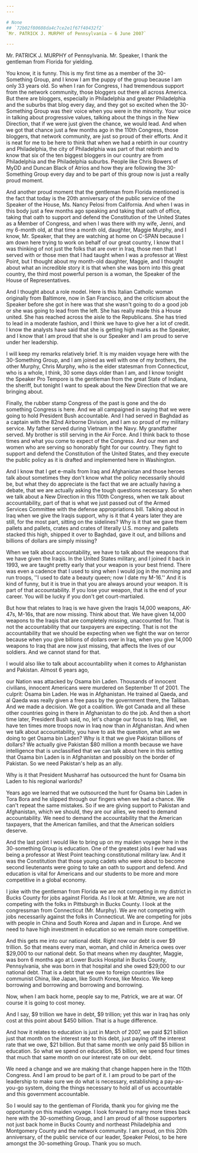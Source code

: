 ```yaml
---
---

# None
## `72b02f80608da4c7ce2e1f67f40432f2`
`Mr. PATRICK J. MURPHY of Pennsylvania — 6 June 2007`

---
```



Mr. PATRICK J. MURPHY of Pennsylvania. Mr. Speaker, I thank the 
gentleman from Florida for yielding.

You know, it is funny. This is my first time as a member of the 30-
Something Group, and I know I am the puppy of the group because I am 
only 33 years old. So when I ran for Congress, I had tremendous support 
from the network community, those bloggers out there all across 
America. But there are bloggers, especially in Philadelphia and greater 
Philadelphia and the suburbs that blog every day, and they got so 
excited when the 30-Something Group was their voice when you were in 
the minority. Your voice in talking about progressive values, talking 
about the things in the New Direction, that if we were just given the 
chance, we would lead. And when we got that chance just a few months 
ago in the 110th Congress, those bloggers, that network community, are 
just so proud of their efforts. And it is neat for me to be here to 
think that when we had a rebirth in our country and Philadelphia, the 
city of Philadelphia was part of that rebirth and to know that six of 
the ten biggest bloggers in our country are from Philadelphia and the 
Philadelphia suburbs. People like Chris Bowers of MyDD and Duncan Black 
of Atrios and how they are following the 30-Something Group every day 
and to be part of this group now is just a really proud moment.

And another proud moment that the gentleman from Florida mentioned is 
the fact that today is the 20th anniversary of the public service of 
the Speaker of the House, Ms. Nancy Pelosi from California. And when I 
was in this body just a few months ago speaking and taking that oath of 
office, taking that oath to support and defend the Constitution of the 
United States as a Member of Congress, and when I was there with my 
wife, Jenni, and my 6-month old, at that time a month old, daughter, 
Maggie Murphy, and I know, Mr. Speaker, that they are watching at home 
on C-SPAN because I am down here trying to work on behalf of our great 
country, I know that I was thinking of not just the folks that are over 
in Iraq, those men that I served with or those men that I had taught 
when I was a professor at West Point, but I thought about my month-old 
daughter, Maggie, and I thought about what an incredible story it is 
that when she was born into this great country, the third most powerful 
person is a woman, the Speaker of the House of Representatives.

And I thought about a role model. Here is this Italian Catholic woman 
originally from Baltimore, now in San Francisco, and the criticism 
about the Speaker before she got in here was that she wasn't going to 
do a good job or she was going to lead from the left. She has really 
made this a House united. She has reached across the aisle to the 
Republicans. She has tried to lead in a moderate fashion, and I think 
we have to give her a lot of credit. I know the analysts have said that 
she is getting high marks as the Speaker, and I know that I am proud 
that she is our Speaker and I am proud to serve under her leadership.

I will keep my remarks relatively brief. It is my maiden voyage here 
with the 30-Something Group, and I am joined as well with one of my 
brothers, the other Murphy, Chris Murphy, who is the elder statesman 
from Connecticut, who is a whole, I think, 30 some days older than I 
am, and I know tonight the Speaker Pro Tempore is the gentleman from 
the great State of Indiana, the sheriff, but tonight I want to speak 
about the New Direction that we are bringing about.

Finally, the rubber stamp Congress of the past is gone and the do 
something Congress is here. And we all campaigned in saying that we 
were going to hold President Bush accountable. And I had served in 
Baghdad as a captain with the 82nd Airborne Division, and I am so proud 
of my military service. My father served during Vietnam in the Navy. My 
grandfather served. My brother is still serving in the Air Force. And I 
think back to those times and what you come to expect of the Congress. 
And our men and women who are serving so honorably fight for our 
country. They fight to support and defend the Constitution of the 
United States, and they execute the public policy as it is drafted and 
implemented here in Washington.

And I know that I get e-mails from Iraq and Afghanistan and those 
heroes talk about sometimes they don't know what the policy necessarily 
should be, but what they do appreciate is the fact that we are actually 
having a debate, that we are actually asking the tough questions 
necessary. So when we talk about a New Direction in this 110th 
Congress, when we talk about accountability, part of that is what we 
just passed out of the Armed Services Committee with the defense 
appropriations bill. Talking about in Iraq when we give the Iraqis 
support, why is it that 4 years later they are still, for the most 
part, sitting on the sidelines? Why is it that we gave them pallets and 
pallets, crates and crates of literally U.S. money and pallets stacked 
this high, shipped it over to Baghdad, gave it out, and billions and 
billions of dollars are simply missing?

When we talk about accountability, we have to talk about the weapons 
that we have given the Iraqis. In the United States military, and I 
joined it back in 1993, we are taught pretty early that your weapon is 
your best friend. There was even a cadence that I used to sing when I 
would jog in the morning and run troops, ''I used to date a beauty 
queen; now I date my M-16.'' And it is kind of funny, but it is true in 
that you are always around your weapon. It is part of that 
accountability. If you lose your weapon, that is the end of your 
career. You will be lucky if you don't get court-martialed.


But how that relates to Iraq is we have given the Iraqis 14,000 
weapons, AK-47s, M-16s, that are now missing. Think about that. We have 
given 14,000 weapons to the Iraqis that are completely missing, 
unaccounted for. That is not the accountability that our taxpayers are 
expecting. That is not the accountability that we should be expecting 
when we fight the war on terror because when you give billions of 
dollars over in Iraq, when you give 14,000 weapons to Iraq that are now 
just missing, that affects the lives of our soldiers. And we cannot 
stand for that.

I would also like to talk about accountability when it comes to 
Afghanistan and Pakistan. Almost 6 years ago,


our Nation was attacked by Osama bin Laden. Thousands of innocent 
civilians, innocent Americans were murdered on September 11 of 2001. 
The culprit: Osama bin Laden. He was in Afghanistan. He trained al 
Qaeda, and al Qaeda was really given a free pass by the government 
there, the Taliban. And we made a decision. We got a coalition. We got 
Canada and all these other countries going in there in Afghanistan to 
do the job. And then a short time later, President Bush said, no, let's 
change our focus to Iraq. Well, we have ten times more troops now in 
Iraq now than in Afghanistan. And when we talk about accountability, 
you have to ask the question, what are we doing to get Osama bin Laden? 
Why is it that we give Pakistan billions of dollars? We actually give 
Pakistan $80 million a month because we have intelligence that is 
unclassified that we can talk about here in this setting that Osama bin 
Laden is in Afghanistan and possibly on the border of Pakistan. So we 
need Pakistan's help as an ally.

Why is it that President Musharraf has outsourced the hunt for Osama 
bin Laden to his regional warlords?

Years ago we learned that we outsourced the hunt for Osama bin Laden 
in Tora Bora and he slipped through our fingers when we had a chance. 
We can't repeat the same mistakes. So if we are giving support to 
Pakistan and Afghanistan, which we should, they are our allies, we need 
to demand accountability. We need to demand the accountability that the 
American taxpayers, that the American families, and that the American 
soldiers deserve.

And the last point I would like to bring up on my maiden voyage here 
in the 30-something Group is education. One of the greatest jobs I ever 
had was being a professor at West Point teaching constitutional 
military law. And it was the Constitution that those young cadets who 
were about to become second lieutenants were going to take an oath to 
support and defend. And education is vital for Americans and our 
students to be more and more competitive in a global economy.

I joke with the gentleman from Florida we are not competing in my 
district in Bucks County for jobs against Florida. As I look at Mr. 
Altmire, we are not competing with the folks in Pittsburgh in Bucks 
County. I look at the congressman from Connecticut (Mr. Murphy). We are 
not competing with jobs necessarily against the folks in Connecticut. 
We are competing for jobs with people in China and South Korea and 
Japan and in Europe. And we need to have high investment in education 
so we remain more competitive.

And this gets me into our national debt. Right now our debt is over 
$9 trillion. So that means every man, woman, and child in America owes 
over $29,000 to our national debt. So that means when my daughter, 
Maggie, was born 6 months ago at Lower Bucks Hospital in Bucks County, 
Pennsylvania, she was born in that hospital and she owed $29,000 to our 
national debt. That is a debt that we owe to foreign countries like 
communist China, like Japan, like South Korea, like Mexico. We keep 
borrowing and borrowing and borrowing and borrowing.

Now, when I am back home, people say to me, Patrick, we are at war. 
Of course it is going to cost money.

And I say, $9 trillion we have in debt, $9 trillion; yet this war in 
Iraq has only cost at this point about $450 billion. That is a huge 
difference.

And how it relates to education is just in March of 2007, we paid $21 
billion just that month on the interest rate to this debt, just paying 
off the interest rate that we owe, $21 billion. But that same month we 
only paid $5 billion in education. So what we spend on education, $5 
billion, we spend four times that much that same month on our interest 
rate on our debt.

We need a change and we are making that change happen here in the 
110th Congress. And I am proud to be part of it. I am proud to be part 
of the leadership to make sure we do what is necessary, establishing a 
pay-as-you-go system, doing the things necessary to hold all of us 
accountable and this government accountable.

So I would say to the gentleman of Florida, thank you for giving me 
the opportunity on this maiden voyage. I look forward to many more 
times back here with the 30-something Group, and I am proud of all 
those supporters not just back home in Bucks County and northeast 
Philadelphia and Montgomery County and the network community. I am 
proud, on this 20th anniversary, of the public service of our leader, 
Speaker Pelosi, to be here amongst the 30-something Group. Thank you so 
much.

